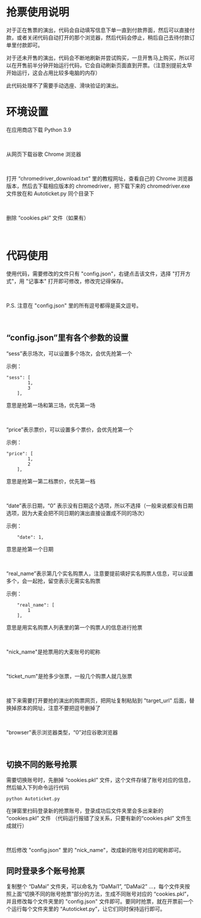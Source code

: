 # **抢票使用说明**

对于正在售票的演出，代码会自动填写信息下单一直到付款界面，然后可以直接付款，或者关闭代码自动打开的那个浏览器，然后代码会停止，稍后自己去待付款订单里付款即可。

对于还未开售的演出，代码会不断地刷新并尝试购买，一旦开售马上购买，所以可以在开售前半分钟开始运行代码，它会自动刷新页面直到开票。（注意别提前太早开始运行，这会占用比较多电脑的内存）

此代码处理不了需要手动选座、滑块验证的演出。

# **环境设置**

在应用商店下载 Python 3.9

<br>

从网页下载谷歌 Chrome 浏览器

<br>

打开 “chromedriver_download.txt” 里的教程网址，查看自己的 Chrome 浏览器版本，然后去下载相应版本的 chromedriver，把下载下来的 chromedriver.exe 文件放在和 Autoticket.py 同个目录下

<br>

删除 “cookies.pkl” 文件（如果有）

<br>

# **代码使用**

使用代码，需要修改的文件只有 "config.json"，右键点击该文件，选择 "打开方式"，用 "记事本" 打开即可修改，修改完记得保存。

<br>

P.S. 注意在 "config.json" 里的所有逗号都得是英文逗号。

<br>


## **“config.json”里有各个参数的设置**
“sess”表示场次，可以设置多个场次，会优先抢第一个

示例：
```
"sess": [
        1,
        3
    ],
```
意思是抢第一场和第三场，优先第一场

<br>

“price”表示票价，可以设置多个票价，会优先抢第一个

示例：
```
"price": [
        1,
        2
    ],
```
意思是抢第一第二档票价，优先第一档

<br>

“date”表示日期，“0” 表示没有日期这个选项，所以不选择（一般来说都没有日期选项，因为大麦会把不同日期的演出直接设置成不同的场次）

示例：
```
    "date": 1,
```
意思是抢第一个日期

<br>

“real_name”表示第几个实名购票人，注意要提前填好实名购票人信息，可以设置多个，会一起抢，留空表示无需实名购票

示例：
```
    "real_name": [
        1
    ],
```
意思是用实名购票人列表里的第一个购票人的信息进行抢票

<br>

"nick_name"是抢票用的大麦账号的昵称

<br>

"ticket_num"是抢多少张票，一般几个购票人就几张票

<br>

接下来需要打开要抢的演出的购票网页，把网址复制粘贴到 "target_url" 后面，替换掉原本的网址，注意不要把逗号删掉了

<br>

"browser"表示浏览器类型，“0”对应谷歌浏览器

<br>

## **切换不同的账号抢票**

需要切换账号时，先删掉 “cookies.pkl” 文件，这个文件存储了账号对应的信息，然后输入下列命令运行代码

```
python Autoticket.py
```

在弹窗里扫码登录新的抢票账号，登录成功后文件夹里会多出来新的 “cookies.pkl” 文件 （代码运行报错了没关系，只要有新的“cookies.pkl” 文件生成就行）

<br>

然后修改 "config.json" 里的 "nick_name"，改成新的账号对应的昵称即可。

## **同时登录多个账号抢票**

复制整个 “DaMai” 文件夹，可以命名为 “DaMai1”, “DaMai2” ...，每个文件夹按照上面“切换不同的账号抢票”部分的方法，生成不同账号对应的 “cookies.pkl”，并且修改每个文件夹里的 "config.json" 文件即可。要同时抢票，就在开票前一个个运行每个文件夹里的 “Autoticket.py”，让它们同时保持运行即可。

